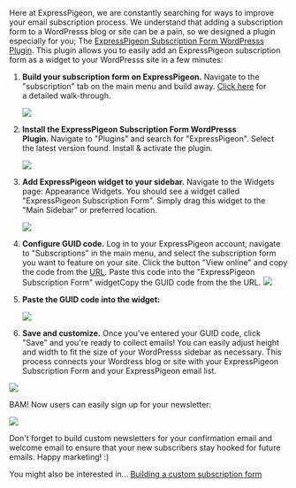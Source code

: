 Here at ExpressPigeon, we are constantly searching for ways to improve
your email subscription process. We understand that adding a
subscription form to a WordPresss blog or site can be a pain, so we
designed a plugin especially for you; The [ExpressPigeon Subscription
Form WordPresss Plugin](https://wordpress.org/plugins/expresspigeon-webform-widget/).
This plugin allows you to easily add an
ExpressPigeon subscription form as a widget to your WordPresss site in
a few minutes:


1.  **Build your subscription form on ExpressPigeon.** Navigate to the
    "subscription" tab on the main menu and build away. [Click
    here](custom-email-subscription-form) for a detailed walk-through.

     ![](/blog/images/2013/Screen-Shot-2013-10-31-at-2.30.16-PM.png)

2.  **Install the ExpressPigeon Subscription Form WordPresss
    Plugin.** Navigate to "Plugins" and search for "ExpressPigeon".
    Select the latest version found. Install & activate the
    plugin.

    ![](/blog/images/2013/Screen-Shot-2013-10-31-at-3.41.01-PM.png )

3.  **Add ExpressPigeon widget to your sidebar.** Navigate to the
    Widgets page: Appearance Widgets. You should see a widget called
    "ExpressPigeon Subscription Form". Simply drag this widget to the
    "Main Sidebar" or preferred location.

    ![](/blog/images/2013/Screen-Shot-2013-10-31-at-3.07.39-PM.png )

4.  **Configure GUID code.** Log in to your ExpressPigeon account,
    navigate to "Subscriptions" in the main menu, and select the
    subscription form you want to feature on your site. Click the button
    "View online" and copy the code from the [URL](http://dl.dropbox.com/u/43668168/Selection_886.png). Paste this code
    into the "ExpressPigeon Subscription Form" widgetCopy the GUID code
    from the the URL.
    ![](/blog/images/2013/Screen-Shot-2013-10-31-at-2.54.12-PM.png )

5. **Paste the GUID code into the widget:**

   ![](/blog/images/2013/guid-code.png )

6.  **Save and customize.** Once you've entered your GUID code, click
    "Save" and you're ready to collect emails! You can easily adjust
    height and width to fit the size of your WordPresss sidebar as
    necessary. This process connects your Wordress blog or site with
    your ExpressPigeon Subscription Form and your ExpressPigeon email
    list.

   ![](/blog/images/2013/Screen-Shot-2013-10-31-at-3.21.37-PM.png )

BAM! Now users can easily sign up for your newsletter:

  ![](/blog/images/2013/Screen-Shot-2013-11-13-at-3.48.10-PM.png )

Don't forget to build custom newsletters for your confirmation email and
welcome email to ensure that your new subscribers stay hooked for future
emails. Happy marketing! :)


You might also be interested in... [Building a custom subscription form](custom-email-subscription-form)


